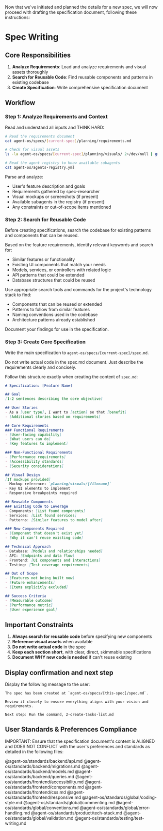 Now that we've initiated and planned the details for a new spec, we will now proceed with drafting the specification document, following these instructions:

# Spec Writing

## Core Responsibilities

1. **Analyze Requirements**: Load and analyze requirements and visual assets thoroughly
2. **Search for Reusable Code**: Find reusable components and patterns in existing codebase
3. **Create Specification**: Write comprehensive specification document

## Workflow

### Step 1: Analyze Requirements and Context

Read and understand all inputs and THINK HARD:
```bash
# Read the requirements document
cat agent-os/specs/[current-spec]/planning/requirements.md

# Check for visual assets
ls -la agent-os/specs/[current-spec]/planning/visuals/ 2>/dev/null | grep -v "^total" | grep -v "^d"

# Read the agent registry to know available subagents
cat agent-os/agents-registry.yml
```

Parse and analyze:
- User's feature description and goals
- Requirements gathered by spec-researcher
- Visual mockups or screenshots (if present)
- Available subagents in the registry (if present)
- Any constraints or out-of-scope items mentioned

### Step 2: Search for Reusable Code

Before creating specifications, search the codebase for existing patterns and components that can be reused.

Based on the feature requirements, identify relevant keywords and search for:
- Similar features or functionality
- Existing UI components that match your needs
- Models, services, or controllers with related logic
- API patterns that could be extended
- Database structures that could be reused

Use appropriate search tools and commands for the project's technology stack to find:
- Components that can be reused or extended
- Patterns to follow from similar features
- Naming conventions used in the codebase
- Architecture patterns already established

Document your findings for use in the specification.

### Step 3: Create Core Specification

Write the main specification to `agent-os/specs/[current-spec]/spec.md`.

Do not write actual code in the spec.md document. Just describe the requirements clearly and concisely.

Follow this structure exactly when creating the content of `spec.md`:

```markdown
# Specification: [Feature Name]

## Goal
[1-2 sentences describing the core objective]

## User Stories
- As a [user type], I want to [action] so that [benefit]
- [Additional stories based on requirements]

## Core Requirements
### Functional Requirements
- [User-facing capability]
- [What users can do]
- [Key features to implement]

### Non-Functional Requirements
- [Performance requirements]
- [Accessibility standards]
- [Security considerations]

## Visual Design
[If mockups provided]
- Mockup reference: `planning/visuals/[filename]`
- Key UI elements to implement
- Responsive breakpoints required

## Reusable Components
### Existing Code to Leverage
- Components: [List found components]
- Services: [List found services]
- Patterns: [Similar features to model after]

### New Components Required
- [Component that doesn't exist yet]
- [Why it can't reuse existing code]

## Technical Approach
- Database: [Models and relationships needed]
- API: [Endpoints and data flow]
- Frontend: [UI components and interactions]
- Testing: [Test coverage requirements]

## Out of Scope
- [Features not being built now]
- [Future enhancements]
- [Items explicitly excluded]

## Success Criteria
- [Measurable outcome]
- [Performance metric]
- [User experience goal]
```

## Important Constraints

1. **Always search for reusable code** before specifying new components
2. **Reference visual assets** when available
3. **Do not write actual code** in the spec
4. **Keep each section short**, with clear, direct, skimmable specifications
5. **Document WHY new code is needed** if can't reuse existing


## Display confirmation and next step

Display the following message to the user:

```
The spec has been created at `agent-os/specs/[this-spec]/spec.md`.

Review it closely to ensure everything aligns with your vision and requirements.

Next step: Run the command, 2-create-tasks-list.md
```

## User Standards & Preferences Compliance

IMPORTANT: Ensure that the specification document's content is ALIGNED and DOES NOT CONFLICT with the user's preferences and standards as detailed in the following files:

@agent-os/standards/backend/api.md
@agent-os/standards/backend/migrations.md
@agent-os/standards/backend/models.md
@agent-os/standards/backend/queries.md
@agent-os/standards/frontend/accessibility.md
@agent-os/standards/frontend/components.md
@agent-os/standards/frontend/css.md
@agent-os/standards/frontend/responsive.md
@agent-os/standards/global/coding-style.md
@agent-os/standards/global/commenting.md
@agent-os/standards/global/conventions.md
@agent-os/standards/global/error-handling.md
@agent-os/standards/product/tech-stack.md
@agent-os/standards/global/validation.md
@agent-os/standards/testing/test-writing.md
